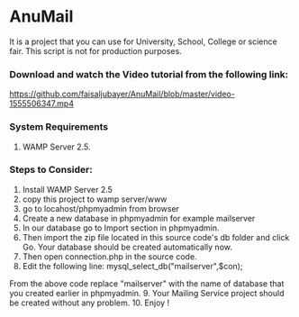 # AnuMail
It is a project that you can use for University, School, College or science fair. This script is not for production purposes. 

### Download and watch the Video tutorial from the following link:

https://github.com/faisaljubayer/AnuMail/blob/master/video-1555506347.mp4

### System Requirements
1. WAMP Server 2.5.

### Steps to Consider:
1. Install WAMP Server 2.5
2. copy this project to wamp server/www
3. go to locahost/phpmyadmin from browser
4. Create a new database in phpmyadmin for example mailserver
5. In our database go to Import section in phpmyadmin.
6. Then import the zip file located in this source code's db folder and click Go. Your database should be created automatically now. 
7. Then open connection.php in the source code.
8. Edit the following line:
mysql_select_db("mailserver",$con);

From the above code replace "mailserver" with the name of database that you created earlier in phpmyadmin.
9. Your Mailing Service project should be created without any problem.
10. Enjoy !
